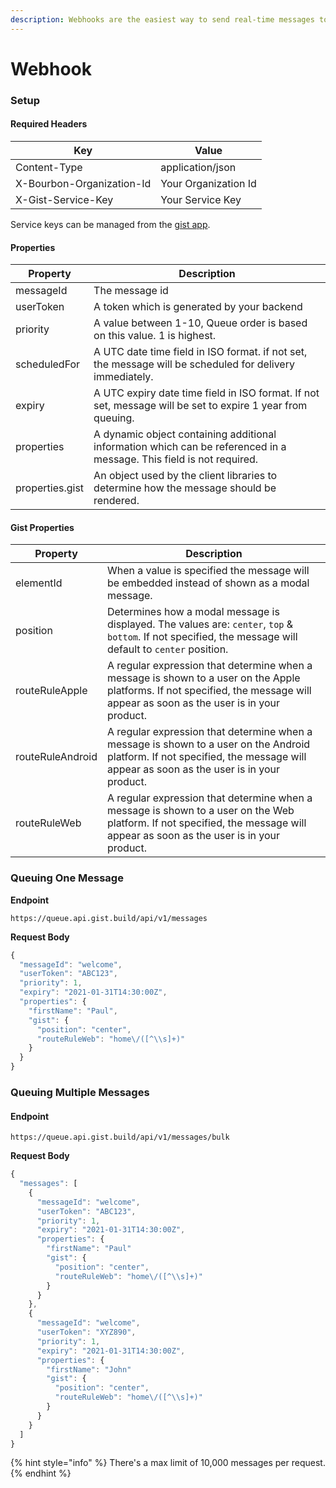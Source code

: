 ```yaml
---
description: Webhooks are the easiest way to send real-time messages to users.
---
```


# Webhook

### Setup

#### Required Headers

| Key                       | Value                |
| ------------------------- | -------------------- |
| Content-Type              | application/json     |
| X-Bourbon-Organization-Id | Your Organization Id |
| X-Gist-Service-Key        | Your Service Key     |

Service keys can be managed from the [gist app](https://app.gist.build/account/service-keys).

#### Properties

| Property        | Description                                                                                                          |
| --------------- | -------------------------------------------------------------------------------------------------------------------- |
| messageId       | The message id                                                                                                       |
| userToken       | A token which is generated by your backend                                                                           |
| priority        | A value between 1-10, Queue order is based on this value. 1 is highest.                                              |
| scheduledFor    | A UTC date time field in ISO format. if not set, the message will be scheduled for delivery immediately.             |
| expiry          | A UTC expiry date time field in ISO format. If not set, message will be set to expire 1 year from queuing.           |
| properties      | A dynamic object containing additional information which can be referenced in a message. This field is not required. |
| properties.gist | An object used by the client libraries to determine how the message should be rendered.                              |

#### **Gist Properties**

| **Property**     | Description                                                                                                                                                                      |
| ---------------- | -------------------------------------------------------------------------------------------------------------------------------------------------------------------------------- |
| elementId        | When a value is specified the message will be embedded instead of shown as a modal message.                                                                                      |
| position         | Determines how a modal message is displayed. The values are: `center`, `top` & `bottom`. If not specified, the message will default to `center` position.                        |
| routeRuleApple   | A regular expression that determine when a message is shown to a user on the Apple platforms. If not specified, the message will appear as soon as the user is in your product.  |
| routeRuleAndroid | A regular expression that determine when a message is shown to a user on the Android platform. If not specified, the message will appear as soon as the user is in your product. |
| routeRuleWeb     | A regular expression that determine when a message is shown to a user on the Web platform. If not specified, the message will appear as soon as the user is in your product.     |

### Queuing One Message

**Endpoint**

```http
https://queue.api.gist.build/api/v1/messages
```

**Request Body**

```javascript
{
  "messageId": "welcome",
  "userToken": "ABC123",
  "priority": 1,
  "expiry": "2021-01-31T14:30:00Z",
  "properties": {
    "firstName": "Paul",
    "gist": {
      "position": "center",
      "routeRuleWeb": "home\/([^\\s]+)"
    }
  }
}
```

### Queuing Multiple Messages

#### Endpoint

```http
https://queue.api.gist.build/api/v1/messages/bulk
```

**Request Body**

```javascript
{
  "messages": [
    {
      "messageId": "welcome",
      "userToken": "ABC123",
      "priority": 1,
      "expiry": "2021-01-31T14:30:00Z",
      "properties": {
        "firstName": "Paul"
        "gist": {
          "position": "center",
          "routeRuleWeb": "home\/([^\\s]+)"
        }
      }
    },
    {
      "messageId": "welcome",
      "userToken": "XYZ890",
      "priority": 1,
      "expiry": "2021-01-31T14:30:00Z",
      "properties": {
        "firstName": "John"
        "gist": {
          "position": "center",
          "routeRuleWeb": "home\/([^\\s]+)"
        }
      }
    }
  ]
}
```

{% hint style="info" %}
There's a max limit of 10,000 messages per request.
{% endhint %}
